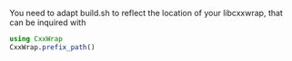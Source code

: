 
You need to adapt build.sh to reflect the location of your
libcxxwrap, that can be inquired with

```julia
using CxxWrap
CxxWrap.prefix_path()
```

